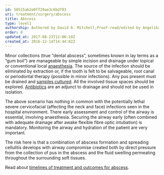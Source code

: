 ```yaml
---
id: 58515ab2e0ff29ae3c6bdf03
uri: treatment/surgery/abscess
title: Abscess
type: level1
authorship: Authored by David A. Mitchell;Proof-read/edited by Angelika Sebald
order: 0
updated_at: 2017-08-23T12:06:10Z
created_at: 2016-12-14T14:44:02Z
---
```


<p>Minor collections (true “dental abscess”, sometimes known in
    lay terms as a “gum boil”) are manageable by simple incision
    and drainage under topical or conventional local <a href="/treatment/surgery/anaesthesia">anaesthesia</a>.
    The source of the infection should be eliminated by extraction
    or, if the tooth is felt to be salvageable, root canal or
    periodontal therapy (possible in minor infections). Any pus
    present must be drained and <a href="/diagnosis/tests/microbiology">samples cultured</a>.
    All the involved tissue spaces should be explored. <a href="/treatment/other/medication/infection">Antibiotics</a>    are an adjunct to drainage and should not be used in isolation.</p>
<p>The above scenario has nothing in common with the potentially
    lethal severe cervicofacial (affecting the neck and face)
    infections seen in the hospital environment. There early
    assessment and control of the airway is essential, involving
    anaesthesia. Securing the airway early (often combined with
    adequate drainage after awake flexible fibre optic intubation)
    is mandatory. Monitoring the airway and hydration of the
    patient are very important.</p>
<p>The risk here is that a combination of abscess formation and
    spreading cellulitis develops with airway compromise created
    both by direct pressure from the collection of pus in the
    abscess and the fluid swelling permeating throughout the
    surrounding soft tissues.</p>
<aside>
    <p>Read about <a href="/treatment/timelines/abscess">timelines of treatment and outcomes for abscess</a>.</p>
</aside>
